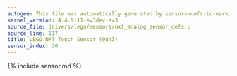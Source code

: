 ```yaml
---
autogen: This file was automatically generated by sensors-defs-to-markdown.py
kernel_version: 4.4.9-11-ev3dev-ev3
source_file: drivers/lego/sensors/nxt_analog_sensor_defs.c
source_line: 117
title: LEGO NXT Touch Sensor (9843)
sensor_index: 30
---
```


{% include sensor.md %}
